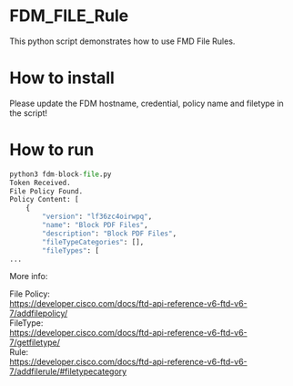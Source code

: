 # FDM_FILE_Rule

This python script demonstrates how to use FMD File Rules. 


# How to install  

Please update the FDM hostname, credential, policy name and filetype in the script!


# How to run  

```py
python3 fdm-block-file.py  
Token Received.  
File Policy Found.  
Policy Content: [  
    {
        "version": "lf36zc4oirwpq",  
        "name": "Block PDF Files",  
        "description": "Block PDF Files",  
        "fileTypeCategories": [],  
        "fileTypes": [  
...  
```



More info:  


File Policy:  
https://developer.cisco.com/docs/ftd-api-reference-v6-ftd-v6-7/addfilepolicy/    
FileType:  
https://developer.cisco.com/docs/ftd-api-reference-v6-ftd-v6-7/getfiletype/  
Rule:  
https://developer.cisco.com/docs/ftd-api-reference-v6-ftd-v6-7/addfilerule/#filetypecategory  
